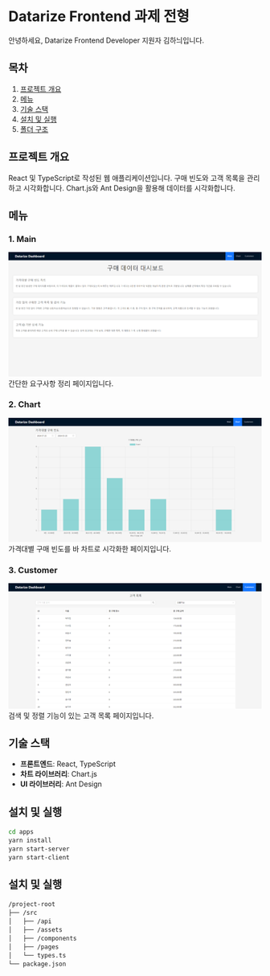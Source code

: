 # Datarize Frontend 과제 전형

안녕하세요, Datarize Frontend Developer 지원자 김하늬입니다.

## 목차
1. [프로젝트 개요](#프로젝트-개요)
2. [메뉴](#메뉴)
3. [기술 스택](#기술-스택)
4. [설치 및 실행](#설치-및-실행)
5. [폴더 구조](#폴더-구조)

## 프로젝트 개요
React 및 TypeScript로 작성된 웹 애플리케이션입니다. 구매 빈도와 고객 목록을 관리하고 시각화합니다. Chart.js와 Ant Design을 활용해 데이터를 시각화합니다.

## 메뉴
### 1. Main
![메인 페이지](./apps/frontend/src/assets/main.png)
간단한 요구사항 정리 페이지입니다.

### 2. Chart
![차트 페이지](./apps/frontend/src/assets/chart.png)
가격대별 구매 빈도를 바 차트로 시각화한 페이지입니다.

### 3. Customer
![고객 목록 페이지](./apps/frontend/src/assets/customers.png)
검색 및 정렬 기능이 있는 고객 목록 페이지입니다.

## 기술 스택
- **프론트엔드**: React, TypeScript
- **차트 라이브러리**: Chart.js
- **UI 라이브러리**: Ant Design

## 설치 및 실행

```bash
cd apps
yarn install
yarn start-server
yarn start-client
```

## 설치 및 실행
```bash
/project-root
├── /src
│   ├── /api
│   ├── /assets
│   ├── /components
│   ├── /pages
│   └── types.ts
└── package.json
```
